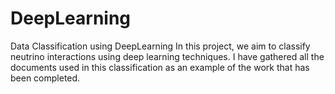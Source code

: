 # DeepLearning
Data Classification using DeepLearning
In this project, we aim to classify neutrino interactions using deep learning techniques. I have gathered all the documents used in this classification as an example of the work that has been completed.
